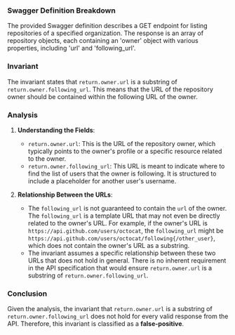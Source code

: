 ### Swagger Definition Breakdown
The provided Swagger definition describes a GET endpoint for listing repositories of a specified organization. The response is an array of repository objects, each containing an 'owner' object with various properties, including 'url' and 'following_url'. 

### Invariant
The invariant states that `return.owner.url` is a substring of `return.owner.following_url`. This means that the URL of the repository owner should be contained within the following URL of the owner. 

### Analysis
1. **Understanding the Fields**: 
   - `return.owner.url`: This is the URL of the repository owner, which typically points to the owner's profile or a specific resource related to the owner.
   - `return.owner.following_url`: This URL is meant to indicate where to find the list of users that the owner is following. It is structured to include a placeholder for another user's username. 

2. **Relationship Between the URLs**: 
   - The `following_url` is not guaranteed to contain the `url` of the owner. The `following_url` is a template URL that may not even be directly related to the owner's URL. For example, if the owner's URL is `https://api.github.com/users/octocat`, the `following_url` might be `https://api.github.com/users/octocat/following{/other_user}`, which does not contain the owner's URL as a substring.
   - The invariant assumes a specific relationship between these two URLs that does not hold in general. There is no inherent requirement in the API specification that would ensure `return.owner.url` is a substring of `return.owner.following_url`.

### Conclusion
Given the analysis, the invariant that `return.owner.url` is a substring of `return.owner.following_url` does not hold for every valid response from the API. Therefore, this invariant is classified as a **false-positive**.
